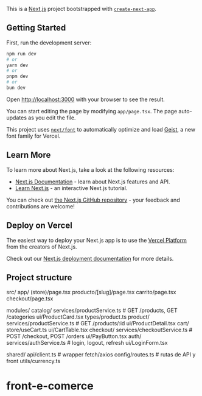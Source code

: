 This is a [Next.js](https://nextjs.org) project bootstrapped with [`create-next-app`](https://nextjs.org/docs/app/api-reference/cli/create-next-app).

## Getting Started

First, run the development server:

```bash
npm run dev
# or
yarn dev
# or
pnpm dev
# or
bun dev
```

Open [http://localhost:3000](http://localhost:3000) with your browser to see the result.

You can start editing the page by modifying `app/page.tsx`. The page auto-updates as you edit the file.

This project uses [`next/font`](https://nextjs.org/docs/app/building-your-application/optimizing/fonts) to automatically optimize and load [Geist](https://vercel.com/font), a new font family for Vercel.

## Learn More

To learn more about Next.js, take a look at the following resources:

- [Next.js Documentation](https://nextjs.org/docs) - learn about Next.js features and API.
- [Learn Next.js](https://nextjs.org/learn) - an interactive Next.js tutorial.

You can check out [the Next.js GitHub repository](https://github.com/vercel/next.js) - your feedback and contributions are welcome!

## Deploy on Vercel

The easiest way to deploy your Next.js app is to use the [Vercel Platform](https://vercel.com/new?utm_medium=default-template&filter=next.js&utm_source=create-next-app&utm_campaign=create-next-app-readme) from the creators of Next.js.

Check out our [Next.js deployment documentation](https://nextjs.org/docs/app/building-your-application/deploying) for more details.


## Project structure



src/
  app/
    (store)/page.tsx
    producto/[slug]/page.tsx
    carrito/page.tsx
    checkout/page.tsx

  modules/
    catalog/
      services/productService.ts   # GET /products, GET /categories
      ui/ProductCard.tsx
      types/product.ts
    product/
      services/productService.ts   # GET /products/:id
      ui/ProductDetail.tsx
    cart/
      store/useCart.ts
      ui/CartTable.tsx
    checkout/
      services/checkoutService.ts  # POST /checkout, POST /orders
      ui/PayButton.tsx
    auth/
      services/authService.ts      # login, logout, refresh
      ui/LoginForm.tsx

  shared/
    api/client.ts                  # wrapper fetch/axios
    config/routes.ts               # rutas de API y front
    utils/currency.ts
# front-e-comerce
